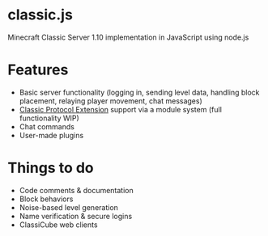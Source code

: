 # classic.js

Minecraft Classic Server 1.10 implementation in JavaScript using node.js

# Features
- Basic server functionality (logging in, sending level data, handling block placement, relaying player movement, chat messages)
- [Classic Protocol Extension](https://minecraft.wiki/w/Minecraft_Wiki:Projects/wiki.vg_merge/Classic_Protocol_Extension) support via a module system (full functionality WIP)
- Chat commands
- User-made plugins

# Things to do

- Code comments & documentation
- Block behaviors
- Noise-based level generation
- Name verification & secure logins
- ClassiCube web clients
